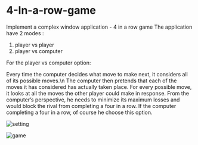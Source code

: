 # 4-In-a-row-game
Implement a complex window application - 4 in a row game 
The application have 2 modes :
1. player vs player
2. player vs computer 

For the player vs computer option:

Every time the computer decides what move to make next, it considers all of its possible moves.\n
The computer then pretends that each of the moves it has considered has actually taken place. For every possible move, it looks at all the moves the other player could make in response.
From the computer’s perspective, he needs to minimize its maximum losses and would block the rival from completing a four in a row.
If the computer completing a four in a row, of course he choose this option.

![setting](https://user-images.githubusercontent.com/66257479/132132633-74ed5b6a-613d-4df8-82ef-1716f88daf6d.jpg)





![game](https://user-images.githubusercontent.com/66257479/132132578-2db31e06-c25b-4a28-9349-fae651aff9ec.jpg)
